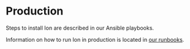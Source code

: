 # Production

Steps to install Ion are described in our Ansible playbooks.

Information on how to run Ion in production is located in [our runbooks](../../general/documentation/runbooks.md).

